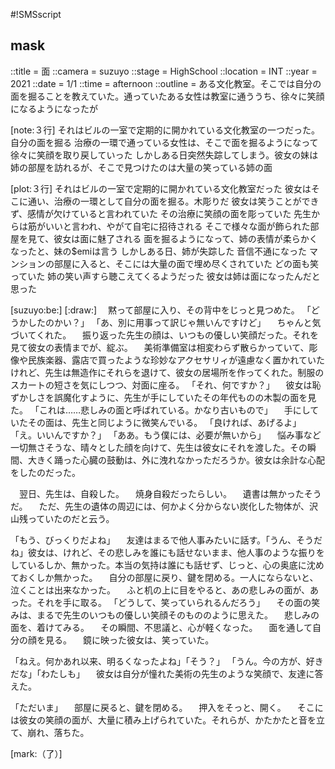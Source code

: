 #!SMSscript

## mask

::title = 面
::camera = suzuyo
::stage = HighSchool
::location = INT
::year = 2021
::date = 1/1
::time = afternoon
::outline = ある文化教室。そこでは自分の面を掘ることを教えていた。通っていたある女性は教室に通ううち、徐々に笑顔になるようになったが

[note:３行]
それはビルの一室で定期的に開かれている文化教室の一つだった。自分の面を掘る
治療の一環で通っている女性は、そこで面を掘るようになって徐々に笑顔を取り戻していった
しかしある日突然失踪してしまう。彼女の妹は姉の部屋を訪れるが、そこで見つけたのは大量の笑っている姉の面

[plot:３行]
それはビルの一室で定期的に開かれている文化教室だった
彼女はそこに通い、治療の一環として自分の面を掘る。木彫りだ
彼女は笑うことができず、感情が欠けていると言われていた
その治療に笑顔の面を彫っていた
先生からは筋がいいと言われ、やがて自宅に招待される
そこで様々な面が飾られた部屋を見て、彼女は面に魅了される
面を掘るようになって、姉の表情が柔らかくなったと、妹の$emiは言う
しかしある日、姉が失踪した
音信不通になった
マンションの部屋に入ると、そこには大量の面で埋め尽くされていた
どの面も笑っていた
姉の笑い声すら聴こえてくるようだった
彼女は姉は面になったんだと思った

[suzuyo:be:]
[:draw:]
　黙って部屋に入り、その背中をじっと見つめた。
「どうかしたのかい？」
「あ、別に用事って訳じゃ無いんですけど」
　ちゃんと気づいてくれた。
　振り返った先生の顔は、いつもの優しい笑顔だった。それを見て彼女の表情までが、綻ぶ。
　美術準備室は相変わらず散らかっていて、彫像や民族楽器、露店で買ったような珍妙なアクセサリィが遠慮なく置かれていたけれど、先生は無造作にそれらを退けて、彼女の居場所を作ってくれた。制服のスカートの短さを気にしつつ、対面に座る。
「それ、何ですか？」
　彼女は恥ずかしさを誤魔化すように、先生が手にしていたその年代ものの木製の面を見た。
「これは……悲しみの面と呼ばれている。かなり古いもので」
　手にしていたその面は、先生と同じように微笑んでいる。
「良ければ、あげるよ」
「え。いいんですか？」
「ああ。もう僕には、必要が無いから」
　悩み事など一切無さそうな、晴々とした顔を向けて、先生は彼女にそれを渡した。その瞬間、大きく踊った心臓の鼓動は、外に洩れなかっただろうか。彼女は余計な心配をしたのだった。

　翌日、先生は、自殺した。
　焼身自殺だったらしい。
　遺書は無かったそうだ。
　ただ、先生の遺体の周辺には、何かよく分からない炭化した物体が、沢山残っていたのだと云う。

「もう、びっくりだよね」
　友達はまるで他人事みたいに話す。「うん、そうだね」彼女は、けれど、その悲しみを誰にも話せないまま、他人事のような振りをしているしか、無かった。本当の気持は誰にも話せず、じっと、心の奥底に沈めておくしか無かった。
　自分の部屋に戻り、鍵を閉める。一人にならないと、泣くことは出来なかった。
　ふと机の上に目をやると、あの悲しみの面が、あった。それを手に取る。
「どうして、笑っていられるんだろう」
　その面の笑みは、まるで先生のいつもの優しい笑顔そのもののように思えた。
　悲しみの面を、着けてみる。
　その瞬間、不思議と、心が軽くなった。
　面を通して自分の顔を見る。
　鏡に映った彼女は、笑っていた。

「ねえ。何かあれ以来、明るくなったよね」「そう？」
「うん。今の方が、好きだな」「わたしも」
　彼女は自分が憧れた美術の先生のような笑顔で、友達に答えた。

「ただいま」
　部屋に戻ると、鍵を閉める。
　押入をそっと、開く。
　そこには彼女の笑顔の面が、大量に積み上げられていた。それらが、かたかたと音を立て、崩れ、落ちた。

[mark:（了）]
